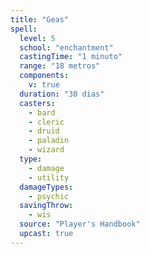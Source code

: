 ```yaml
---
title: "Geas"
spell:
  level: 5
  school: "enchantment"
  castingTime: "1 minuto"
  range: "18 metros"
  components:
    v: true
  duration: "30 dias"
  casters:
    - bard
    - cleric
    - druid
    - paladin
    - wizard
  type:
    - damage
    - utility
  damageTypes:
    - psychic
  savingThrow:
    - wis
  source: "Player's Handbook"
  upcast: true
---
```

